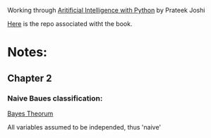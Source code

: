 Working through [Aritificial Intelligence with Python](https://www.packtpub.com/big-data-and-business-intelligence/artificial-intelligence-python) by Prateek Joshi

[Here](https://github.com/PacktPublishing/Artificial-Intelligence-with-Python) is the repo associated witht the book.

# Notes:

## Chapter 2
### Naive Baues classification:

[Bayes Theorum](https://brilliant.org/wiki/bayes-theorem/)

All variables assumed to be independed, thus 'naive'




